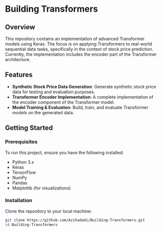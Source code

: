 # Building Transformers

## Overview
This repository contains an implementation of advanced Transformer models using Keras. The focus is on applying Transformers to real-world sequential data tasks, specifically in the context of stock price prediction. Currently, the implementation includes the encoder part of the Transformer architecture.

## Features
- **Synthetic Stock Price Data Generation**: Generate synthetic stock price data for testing and evaluation purposes.
- **Transformer Encoder Implementation**: A complete implementation of the encoder component of the Transformer model.
- **Model Training & Evaluation**: Build, train, and evaluate Transformer models on the generated data.

## Getting Started

### Prerequisites
To run this project, ensure you have the following installed:
- Python 3.x
- Keras
- TensorFlow
- NumPy
- Pandas
- Matplotlib (for visualizations)

### Installation
Clone the repository to your local machine:
```bash
git clone https://github.com/Azihadadi/Building-Transformers.git
cd Building-Transformers
